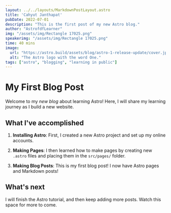 ```yaml
---
layout: ../../layouts/MarkdownPostLayout.astro
title: 'Cahyut Janthapat'
pubDate: 2022-07-01
description: "This is the first post of my new Astro blog."
author: "AstrofdfLearner"
img: "/assets/img/Rectangle 17025.png"
speakerimg: "/assets/img/Rectangle 17025.png"
time: 40 mins
image:
  url: "https://astro.build/assets/blog/astro-1-release-update/cover.jpeg"
  alt: "The Astro logo with the word One."
tags: ["astro", "blogging", "learning in public"]
---
```


# My First Blog Post

Welcome to my _new blog_ about learning Astro! Here, I will share my learning journey as I build a new website.

## What I've accomplished

1. **Installing Astro**: First, I created a new Astro project and set up my online accounts.

2. **Making Pages**: I then learned how to make pages by creating new `.astro` files and placing them in the `src/pages/` folder.
 

3. **Making Blog Posts**: This is my first blog post! I now have Astro pages and Markdown posts!

## What's next

I will finish the Astro tutorial, and then keep adding more posts. Watch this space for more to come.
